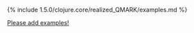 {% include 1.5.0/clojure.core/realized_QMARK/examples.md %}

[Please add examples!](https://github.com/arrdem/grimoire/edit/master/_includes/1.6.0/clojure.core/realized_QMARK/examples.md)
